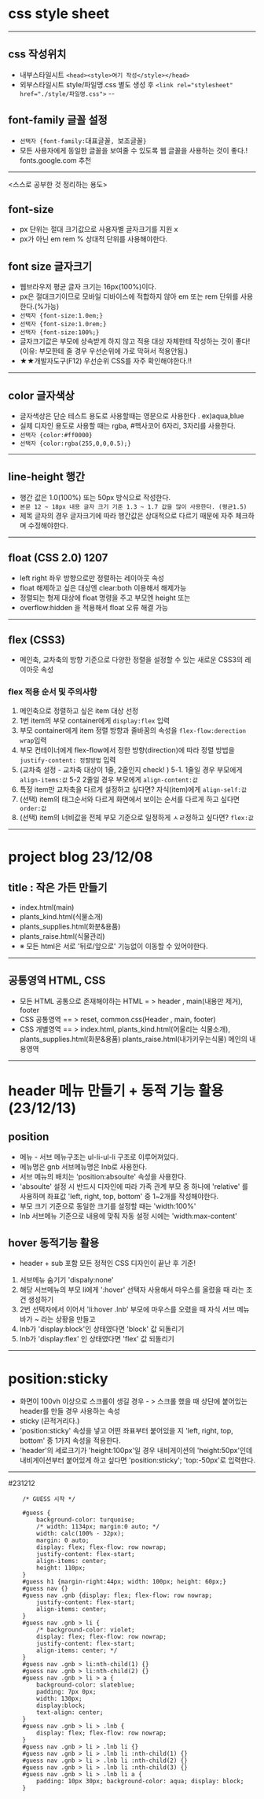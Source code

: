 # css style sheet
----
## css 작성위치 
* 내부스타일시트 `<head><style>여기 작성</style></head>`
* 외부스타일시트 style/파일명.css 별도 생성 후 
    `<link rel="stylesheet" href="./style/파일명.css">`
--
## font-family 글꼴 설정
* `선택자 {font-family:`대표글꼴`, `보조글꼴`}`
* 모든 사용자에게 동일한 글꼴을 보여줄 수 있도록 웹 글꼴을 사용하는 것이 좋다.! fonts.google.com 추천
------------------------------
<스스로 공부한 것 정리하는 용도>
## font-size
* px 단위는 절대 크기값으로 사용자별 글자크기를 지원 x 
* px가 아닌 em rem % 상대적 단위를 사용해야한다.

## font size 글자크기 
* 웹브라우저 평균 글자 크기는 16px(100%)이다.
* px은 절대크기이므로 모바일 디바이스에 적합하지 않아 em 또는 rem 단위를 사용한다.(%가능)
* `선택자 {font-size:1.0em;}`
* `선택자 {font-size:1.0rem;}`
* `선택자 {font-size:100%;}`
* 글자크기값은 부모에 상속받게 하지 않고 적용 대상 자체한테 작성하는 것이 좋다!(이유: 부모한테 줄 경우 우선순위에 가로 막혀서 적용안됨.)
* ★★개발자도구(F12) 우선순위 CSS를 자주 확인해야한다.!!

---
## color 글자색상 
* 글자색상은 단순 테스트 용도로 사용할때는 영문으로 사용한다 . ex)aqua,blue
* 실제 디자인 용도로 사용할 때는 rgba, #헥사코어 6자리, 3자리를 사용한다.
* `선택자 {color:#ff0000}`
* `선택자 {color:rgba(255,0,0,0.5);}`
-----------------------------------------------
## line-height 행간
* 행간 값은 1.0(100%) 또는 50px 방식으로 작성한다.
* `본문 12 ~ 18px 내용 글자 크기 기준 1.3 ~ 1.7 값을 많이 사용한다. (평균1.5)`
* 제목 글자의 경우 글자크기에 따라 행간값은 상대적으로 다르기 때문에 자주 체크하며 수정해야한다.
------------------------------------------------------------
## float (CSS 2.0) 1207
* left right 좌우 방향으로만 정렬하는 레이아웃 속성
* float 해제하고 싶은 대상엔 clear:both 이용해서 해제가능 
* 정렬되는 형제 대상에 float 명령을 주고 부모엔 height 또는 
* overflow:hidden 을 적용해서 float 오류 해결 가능  
-----------------------------------------------------------------------
## flex (CSS3)
* 메인축, 교차축의 방향 기준으로 다양한 정렬을 설정할 수 있는 새로운 CSS3의 레이아웃 속성
### flex 적용 순서 및 주의사항 
1. 메인축으로 정렬하고 싶은 item 대상 선정 
2. 1번 item의 부모 container에게 `display:flex` 입력
3. 부모 container에게 item 정렬 방향과 줄바꿈의 속성을 `flex-flow:derection wrap`입력 
4. 부모 컨테이너에게 flex-flow에서 정한 방향(direction)에 따라 
정렬 방법을 `justify-content: 정렬방법` 입력
5. (교차축 설정 - 교차축 대상이 1줄, 2줄인지 check! )
5-1. 1줄일 경우 부모에게 `align-items:값`
5-2  2줄일 경우 부모에게  `align-content:값`
6. 특정 item만 교차축을 다르게 설정하고 싶다면? 자식(item)에게 `align-self:값`
7. (선택) item의 태그순서와 다르게 화면에서 보이는 순서를 다르게 하고 싶다면 `order:값`
8. (선택) item의 너비값을 전체 부모 기준으로 일정하게 ㅅㄹ정하고 싶다면? `flex:값`
--------------------------------------------------------------------------------

# project blog 23/12/08 
## title : 작은 가든 만들기 
* index.html(main)
* plants_kind.html(식물소개)
* plants_supplies.html(화분&용품)
* plants_raise.html(식물관리)
* ※ 모든 html은 서로 '뒤로/앞으로' 기능없이 이동할 수 있어야한다.
------------
## 공통영역 HTML, CSS 
* 모든 HTML 공통으로 존재해야하는 HTML = > header , main(내용만 제거), footer
* CSS 공통영역 == > reset, common.css(Header , main, footer)
* CSS 개별영역 == > index.html, plants_kind.html(어울리는 식물소개), plants_supplies.html(화분&용품) plants_raise.html(내가키우는식물) 메인의 내용영역 
---------------------------------------------------------------------------
# header 메뉴 만들기 + 동적 기능 활용 (23/12/13)

## position

* 메뉴 - 서브 메뉴구조는 ul-li-ul-li 구조로 이루어져있다.
* 메뉴명은 gnb 서브메뉴명은 lnb로 사용한다.
* 서브 메뉴의 배치는 'position:absoulte' 속성을 사용한다.
* 'absoulte' 설정 시 반드시 디자인에 따라 가족 관계 부모 중 하나에 'relative' 를 사용하며 좌표값 'left, right, top, bottom' 중 1~2개를 작성해야한다.
* 부모 크기 기준으로 동일한 크기를 설정할 때는 'width:100%'
* lnb 서브메뉴 기준으로 내용에 맞춰 자동 설정 시에는 'width:max-content'

## hover 동적기능 활용

*  header + sub 포함 모든 정적인 CSS 디자인이 끝난 후 기준!
1. 서브메뉴 숨기기 'dispaly:none'
2. 해당 서브메뉴의 부모 li에게 ':hover' 선택자 사용해서 마우스를 올렸을 때 라는 조건 생성하기 
3. 2번 선택자에서 이어서 'li:hover .lnb' 부모에 마우스를 오렸을 때 자식 서브 메뉴바가 ~ 라는 상황을 만들고 
4. lnb가 'display:block'인 상태였다면 'block' 값 되돌리기
5. lnb가 'display:flex' 인 상태였다면 'flex' 값 되돌리기 

------------------------------------------------------------------- 
# position:sticky

* 화면이 100vh 이상으로 스크롤이 생길 경우 - > 스크롤 했을 때 상단에 붙어있는 header를 만들 경우 사용하는 속성 
* sticky (끈적거리다.)
* 'position:sticky' 속성을 넣고 어떤 좌표부터 붙어있을 지 'left, right, top, bottom' 중 1가지 속성을 적용한다.
* 'header'의 세로크기가 'height:100px'일 경우 내비게이션의 'height:50px'인데 내비게이션부터 붙어있게 하고 싶다면 
'position:sticky'; 'top:-50px'로 입력한다.

---------------------------------------------------------------------------------------------













#231212

        /* GUESS 시작 */

        #guess {
            background-color: turquoise;
            /* width: 1134px; margin:0 auto; */
            width: calc(100% - 32px);
            margin: 0 auto;
            display: flex; flex-flow: row nowrap;
            justify-content: flex-start;
            align-items: center;
            height: 110px;
        }
        #guess h1 {margin-right:44px; width: 100px; height: 60px;}
        #guess nav {}
        #guess nav .gnb {display: flex; flex-flow: row nowrap;
            justify-content: flex-start;
            align-items: center;
        }
        #guess nav .gnb > li {
            /* background-color: violet;
            display: flex; flex-flow: row nowrap;
            justify-content: flex-start;
            align-items: center; */
        }
        #guess nav .gnb > li:nth-child(1) {}
        #guess nav .gnb > li:nth-child(2) {}
        #guess nav .gnb > li > a {
            background-color: slateblue;
            padding: 7px 0px;
            width: 130px;
            display:block;
            text-align: center;
        }
        #guess nav .gnb > li > .lnb {
            display: flex; flex-flow: row nowrap;
        }
        #guess nav .gnb > li > .lnb li {}
        #guess nav .gnb > li > .lnb li :nth-child(1) {}
        #guess nav .gnb > li > .lnb li :nth-child(2) {}
        #guess nav .gnb > li > .lnb li :nth-child(3) {}
        #guess nav .gnb > li > .lnb li a {
            padding: 10px 30px; background-color: aqua; display: block;
        }